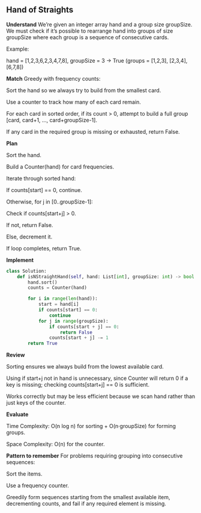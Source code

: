 ## Hand of Straights
**Understand**
We’re given an integer array hand and a group size groupSize. We must check if it’s possible to rearrange hand into groups of size groupSize where each group is a sequence of consecutive cards.

Example:

hand = [1,2,3,6,2,3,4,7,8], groupSize = 3 → True
(groups = [1,2,3], [2,3,4], [6,7,8])

**Match**
Greedy with frequency counts:

Sort the hand so we always try to build from the smallest card.

Use a counter to track how many of each card remain.

For each card in sorted order, if its count > 0, attempt to build a full group [card, card+1, ..., card+groupSize-1].

If any card in the required group is missing or exhausted, return False.

**Plan**

Sort the hand.

Build a Counter(hand) for card frequencies.

Iterate through sorted hand:

If counts[start] == 0, continue.

Otherwise, for j in [0..groupSize-1]:

Check if counts[start+j] > 0.

If not, return False.

Else, decrement it.

If loop completes, return True.

**Implement**
```py
class Solution:
    def isNStraightHand(self, hand: List[int], groupSize: int) -> bool:
        hand.sort()
        counts = Counter(hand)

        for i in range(len(hand)):
            start = hand[i]
            if counts[start] == 0:
                continue
            for j in range(groupSize):
                if counts[start + j] == 0:
                    return False
                counts[start + j] -= 1
        return True
```

**Review**

Sorting ensures we always build from the lowest available card.

Using if start+j not in hand is unnecessary, since Counter will return 0 if a key is missing; checking counts[start+j] == 0 is sufficient.

Works correctly but may be less efficient because we scan hand rather than just keys of the counter.

**Evaluate**

Time Complexity: O(n log n) for sorting + O(n·groupSize) for forming groups.

Space Complexity: O(n) for the counter.

**Pattern to remember**
For problems requiring grouping into consecutive sequences:

Sort the items.

Use a frequency counter.

Greedily form sequences starting from the smallest available item, decrementing counts, and fail if any required element is missing.